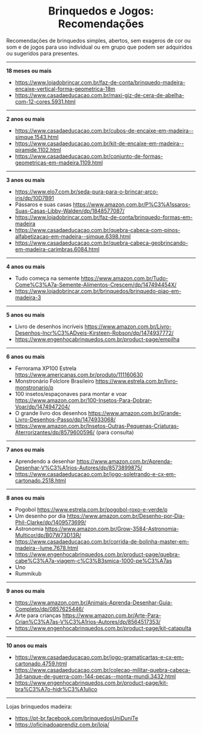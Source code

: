 <h1 align="center">Brinquedos e Jogos: Recomendações</h1>

Recomendações de brinquedos simples, abertos, sem exageros de cor ou som e de jogos para uso individual ou em grupo que podem ser adquiridos ou sugeridos para presentes.

---

**18 meses ou mais**

- https://www.lojadobrincar.com.br/faz-de-conta/brinquedo-madeira-encaixe-vertical-forma-geometrica-18m
- https://www.casadaeducacao.com.br/maxi-giz-de-cera-de-abelha-com-12-cores.5931.html

---

**2 anos ou mais**

- https://www.casadaeducacao.com.br/cubos-de-encaixe-em-madeira--simque.1543.html
- https://www.casadaeducacao.com.br/kit-de-encaixe-em-madeira--piramide.1102.html
- https://www.casadaeducacao.com.br/conjunto-de-formas-geometricas-em-madeira.1109.html

---

**3 anos ou mais**

- https://www.elo7.com.br/seda-pura-para-o-brincar-arco-iris/dp/10D7B91
- Pássaros e suas casas https://www.amazon.com.br/P%C3%A1ssaros-Suas-Casas-Libby-Walden/dp/1848577087/
- https://www.lojadobrincar.com.br/faz-de-conta/brinquedo-formas-em-madeira
- https://www.casadaeducacao.com.br/quebra-cabeca-com-pinos-alfabetizacao-em-madeira--simque.6398.html
- https://www.casadaeducacao.com.br/quebra-cabeca-geobrincando-em-madeira-carimbras.6084.html

---

**4 anos ou mais**

- Tudo começa na semente https://www.amazon.com.br/Tudo-Come%C3%A7a-Semente-Alimentos-Crescem/dp/147494454X/
- https://www.lojadobrincar.com.br/brinquedos/brinquedo-piao-em-madeira-3

---

**5 anos ou mais**

- Livro de desenhos incríveis https://www.amazon.com.br/Livro-Desenhos-Incr%C3%ADveis-Kirsteen-Robson/dp/1474937772/
- https://www.engenhocabrinquedos.com.br/product-page/empilha

---

**6 anos ou mais**

- Ferrorama XP100 Estrela https://www.americanas.com.br/produto/111160630
- Monstronário Folclore Brasileiro https://www.estrela.com.br/livro-monstronario/p
- 100 insetos/espaçonaves para montar e voar https://www.amazon.com.br/100-Insetos-Para-Dobrar-Voar/dp/1474947204/
- O grande livro dos desenhos https://www.amazon.com.br/Grande-Livro-Desenhos-Passo/dp/1474933068/
- https://www.amazon.com.br/Insetos-Outras-Pequenas-Criaturas-Aterrorizantes/dp/8579600596/ (para consulta)

---

**7 anos ou mais**

- Aprendendo a desenhar https://www.amazon.com.br/Aprenda-Desenhar-V%C3%A1rios-Autores/dp/8573899875/
- https://www.casadaeducacao.com.br/jogo-soletrando-e-cx-em-cartonado.2518.html

---

**8 anos ou mais**

- Pogobol https://www.estrela.com.br/pogobol-roxo-e-verde/p
- Um desenho por dia https://www.amazon.com.br/Desenho-por-Dia-Phil-Clarke/dp/1409573699/
- Astronomia https://www.amazon.com.br/Grow-3584-Astronomia-Multicor/dp/B07W73D13R/
- https://www.casadaeducacao.com.br/corrida-de-bolinha-master-em-madeira--lume.7678.html
- https://www.engenhocabrinquedos.com.br/product-page/quebra-cabe%C3%A7a-viagem-c%C3%B3smica-1000-pe%C3%A7as
- Uno
- Rummikub

---

**9 anos ou mais**

- https://www.amazon.com.br/Animais-Aprenda-Desenhar-Guia-Completo/dp/0857625446/
- Arte para crianças https://www.amazon.com.br/Arte-Para-Crian%C3%A7as-V%C3%A1rios-Autores/dp/8564517353/
- https://www.engenhocabrinquedos.com.br/product-page/kit-catapulta

---

**10 anos ou mais**

- https://www.casadaeducacao.com.br/jogo-gramaticartas-e-cx-em-cartonado.4759.html
- https://www.casadaeducacao.com.br/colecao-militar-quebra-cabeca-3d-tanque-de-guerra-com-144-pecas--monta-mundi.3432.html
- https://www.engenhocabrinquedos.com.br/product-page/kit-bra%C3%A7o-hidr%C3%A1ulico

---

Lojas brinquedos madeira:

- https://pt-br.facebook.com/brinquedosUniDuniTe
- https://oficinadoaprendiz.com.br/loja/
